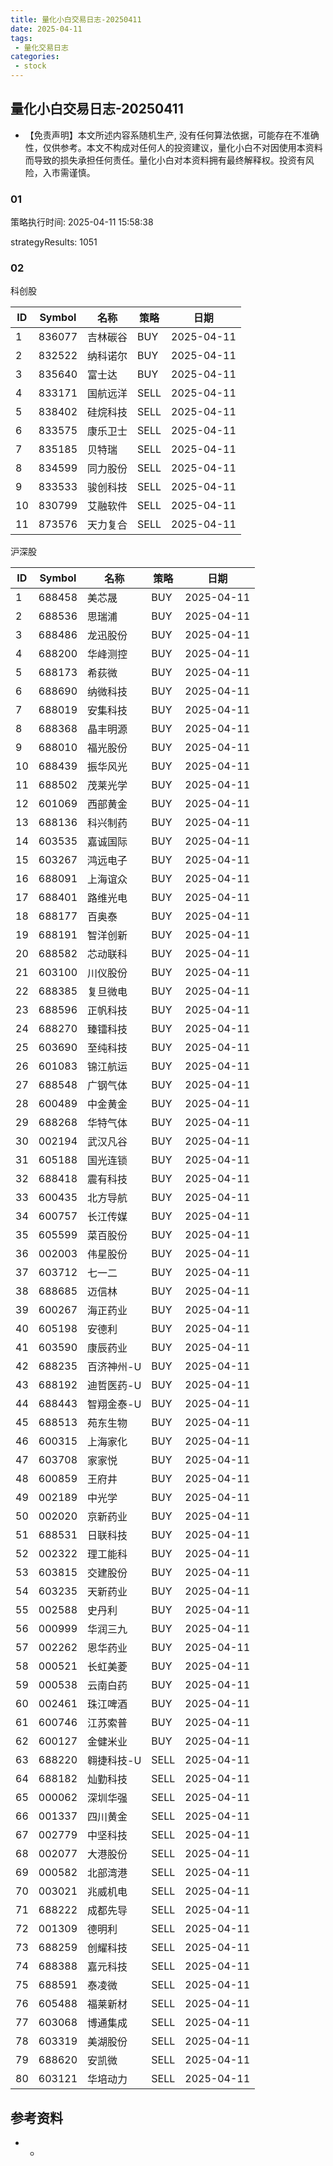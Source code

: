 ```yaml
---
title: 量化小白交易日志-20250411
date: 2025-04-11
tags:
 - 量化交易日志
categories: 
 - stock
---
```


## 量化小白交易日志-20250411

- 【免责声明】本文所述内容系随机生产, 没有任何算法依据，可能存在不准确性，仅供参考。本文不构成对任何人的投资建议，量化小白不对因使用本资料而导致的损失承担任何责任。量化小白对本资料拥有最终解释权。投资有风险，入市需谨慎。

### 01

策略执行时间: 2025-04-11 15:58:38

strategyResults: 1051

### 02

科创股

|ID|Symbol|名称|策略|日期|
| ---- | ---- | ---- | ---- | ---- |
|1|836077|吉林碳谷|BUY|2025-04-11|
|2|832522|纳科诺尔|BUY|2025-04-11|
|3|835640|富士达|BUY|2025-04-11|
|4|833171|国航远洋|SELL|2025-04-11|
|5|838402|硅烷科技|SELL|2025-04-11|
|6|833575|康乐卫士|SELL|2025-04-11|
|7|835185|贝特瑞|SELL|2025-04-11|
|8|834599|同力股份|SELL|2025-04-11|
|9|833533|骏创科技|SELL|2025-04-11|
|10|830799|艾融软件|SELL|2025-04-11|
|11|873576|天力复合|SELL|2025-04-11|

沪深股

|ID|Symbol|名称|策略|日期|
| ---- | ---- | ---- | ---- | ---- |
|1|688458|美芯晟|BUY|2025-04-11|
|2|688536|思瑞浦|BUY|2025-04-11|
|3|688486|龙迅股份|BUY|2025-04-11|
|4|688200|华峰测控|BUY|2025-04-11|
|5|688173|希荻微|BUY|2025-04-11|
|6|688690|纳微科技|BUY|2025-04-11|
|7|688019|安集科技|BUY|2025-04-11|
|8|688368|晶丰明源|BUY|2025-04-11|
|9|688010|福光股份|BUY|2025-04-11|
|10|688439|振华风光|BUY|2025-04-11|
|11|688502|茂莱光学|BUY|2025-04-11|
|12|601069|西部黄金|BUY|2025-04-11|
|13|688136|科兴制药|BUY|2025-04-11|
|14|603535|嘉诚国际|BUY|2025-04-11|
|15|603267|鸿远电子|BUY|2025-04-11|
|16|688091|上海谊众|BUY|2025-04-11|
|17|688401|路维光电|BUY|2025-04-11|
|18|688177|百奥泰|BUY|2025-04-11|
|19|688191|智洋创新|BUY|2025-04-11|
|20|688582|芯动联科|BUY|2025-04-11|
|21|603100|川仪股份|BUY|2025-04-11|
|22|688385|复旦微电|BUY|2025-04-11|
|23|688596|正帆科技|BUY|2025-04-11|
|24|688270|臻镭科技|BUY|2025-04-11|
|25|603690|至纯科技|BUY|2025-04-11|
|26|601083|锦江航运|BUY|2025-04-11|
|27|688548|广钢气体|BUY|2025-04-11|
|28|600489|中金黄金|BUY|2025-04-11|
|29|688268|华特气体|BUY|2025-04-11|
|30|002194|武汉凡谷|BUY|2025-04-11|
|31|605188|国光连锁|BUY|2025-04-11|
|32|688418|震有科技|BUY|2025-04-11|
|33|600435|北方导航|BUY|2025-04-11|
|34|600757|长江传媒|BUY|2025-04-11|
|35|605599|菜百股份|BUY|2025-04-11|
|36|002003|伟星股份|BUY|2025-04-11|
|37|603712|七一二|BUY|2025-04-11|
|38|688685|迈信林|BUY|2025-04-11|
|39|600267|海正药业|BUY|2025-04-11|
|40|605198|安德利|BUY|2025-04-11|
|41|603590|康辰药业|BUY|2025-04-11|
|42|688235|百济神州-U|BUY|2025-04-11|
|43|688192|迪哲医药-U|BUY|2025-04-11|
|44|688443|智翔金泰-U|BUY|2025-04-11|
|45|688513|苑东生物|BUY|2025-04-11|
|46|600315|上海家化|BUY|2025-04-11|
|47|603708|家家悦|BUY|2025-04-11|
|48|600859|王府井|BUY|2025-04-11|
|49|002189|中光学|BUY|2025-04-11|
|50|002020|京新药业|BUY|2025-04-11|
|51|688531|日联科技|BUY|2025-04-11|
|52|002322|理工能科|BUY|2025-04-11|
|53|603815|交建股份|BUY|2025-04-11|
|54|603235|天新药业|BUY|2025-04-11|
|55|002588|史丹利|BUY|2025-04-11|
|56|000999|华润三九|BUY|2025-04-11|
|57|002262|恩华药业|BUY|2025-04-11|
|58|000521|长虹美菱|BUY|2025-04-11|
|59|000538|云南白药|BUY|2025-04-11|
|60|002461|珠江啤酒|BUY|2025-04-11|
|61|600746|江苏索普|BUY|2025-04-11|
|62|600127|金健米业|BUY|2025-04-11|
|63|688220|翱捷科技-U|SELL|2025-04-11|
|64|688182|灿勤科技|SELL|2025-04-11|
|65|000062|深圳华强|SELL|2025-04-11|
|66|001337|四川黄金|SELL|2025-04-11|
|67|002779|中坚科技|SELL|2025-04-11|
|68|002077|大港股份|SELL|2025-04-11|
|69|000582|北部湾港|SELL|2025-04-11|
|70|003021|兆威机电|SELL|2025-04-11|
|71|688222|成都先导|SELL|2025-04-11|
|72|001309|德明利|SELL|2025-04-11|
|73|688259|创耀科技|SELL|2025-04-11|
|74|688388|嘉元科技|SELL|2025-04-11|
|75|688591|泰凌微|SELL|2025-04-11|
|76|605488|福莱新材|SELL|2025-04-11|
|77|603068|博通集成|SELL|2025-04-11|
|78|603319|美湖股份|SELL|2025-04-11|
|79|688620|安凯微|SELL|2025-04-11|
|80|603121|华培动力|SELL|2025-04-11|

## 参考资料

- -